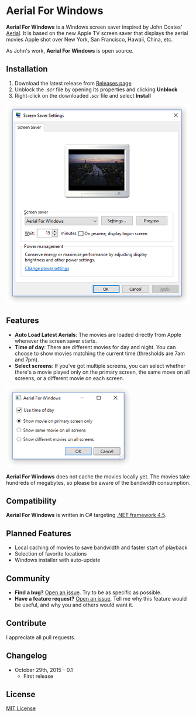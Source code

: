 # Aerial For Windows

**Aerial For Windows** is a Windows screen saver inspired by John Coates' [Aerial](https://github.com/JohnCoates/Aerial). It is based on the new Apple TV screen saver that displays the aerial movies Apple shot over New York, San Francisco, Hawaii, China, etc.

As John's work, **Aerial For Windows** is open source.

## Installation

1. Download the latest release from [Releases page](https://github.com/thoemmi/AerialForWindows/releases)
2. Unblock the *.scr* file by opening its properties and clicking **Unblock**
3. Right-click on the downloaded *.scr* file and select **Install** 

![Screen Saver Settings](assets/ScreenSaverSettings.png)

## Features

* **Auto Load Latest Aerials**: The movies are loaded directly from Apple whenever the screen saver starts.
* **Time of day**: There are different movies for day and night. You can choose to show movies matching the current time (thresholds are 7am and 7pm). 
* **Select screens**: If you've got multiple screens, you can select whether there's a movie played only on the primary screen, the same move on all screens, or a different movie on each screen.

![Screen Saver Settings](assets/AerialForWindows.png)

**Aerial For Windows** does not cache the movies locally yet. The movies take hundreds of megabytes, so please be aware of the bandwidth consumption.

## Compatibility

**Aerial For Windows** is written in C# targeting [.NET framework 4.5](https://www.microsoft.com/en-us/download/details.aspx?id=30653).

## Planned Features

* Local caching of movies to save bandwidth and faster start of playback
* Selection of favorite locations 
* Windows installer with auto-update

## Community

* **Find a bug?** [Open an issue](https://github.com/thoemmi/AerialForWindows/issues/new). Try to be as specific as possible.
* **Have a feature request?** [Open an issue](https://github.com/thoemmi/AerialForWindows/issues/new). Tell me why this feature would be useful, and why you and others would want it.

## Contribute

I appreciate all pull requests.

## Changelog

* October 29th, 2015 - 0.1
  * First release

## License

[MIT License](license.txt)
